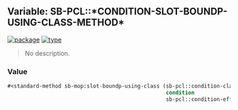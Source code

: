 ## Variable: SB-PCL::\*CONDITION-SLOT-BOUNDP-USING-CLASS-METHOD\*
[![package](https://img.shields.io/badge/Package-SB--PCL-5f9ea0.svg?style=social&colorA=999999)](../) [![type](https://img.shields.io/badge/Type-Variable-5f9ea0.svg?style=social&colorA=999999)](../#variable) 

> No description.

### Value
```cl
#<standard-method sb-mop:slot-boundp-using-class (sb-pcl::condition-class
                                                  condition
                                                  sb-pcl::condition-effective-slot-definition) {10005a9a83}>
```

